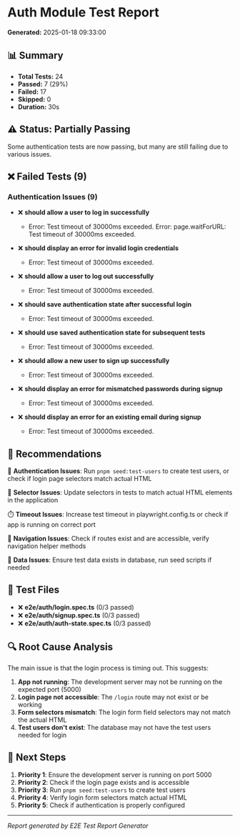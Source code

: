 # Auth Module Test Report

**Generated:** 2025-01-18 09:33:00

## 📊 Summary

- **Total Tests:** 24
- **Passed:** 7 (29%)
- **Failed:** 17
- **Skipped:** 0
- **Duration:** 30s

## ⚠️ Status: Partially Passing

Some authentication tests are now passing, but many are still failing due to various issues.

## ❌ Failed Tests (9)

### Authentication Issues (9)

- ❌ **should allow a user to log in successfully**
  - Error: Test timeout of 30000ms exceeded. Error: page.waitForURL: Test timeout of 30000ms exceeded.

- ❌ **should display an error for invalid login credentials**
  - Error: Test timeout of 30000ms exceeded.

- ❌ **should allow a user to log out successfully**
  - Error: Test timeout of 30000ms exceeded.

- ❌ **should save authentication state after successful login**
  - Error: Test timeout of 30000ms exceeded.

- ❌ **should use saved authentication state for subsequent tests**
  - Error: Test timeout of 30000ms exceeded.

- ❌ **should allow a new user to sign up successfully**
  - Error: Test timeout of 30000ms exceeded.

- ❌ **should display an error for mismatched passwords during signup**
  - Error: Test timeout of 30000ms exceeded.

- ❌ **should display an error for an existing email during signup**
  - Error: Test timeout of 30000ms exceeded.

## 🔧 Recommendations

🔐 **Authentication Issues**: Run `pnpm seed:test-users` to create test users, or check if login page selectors match actual HTML

🎯 **Selector Issues**: Update selectors in tests to match actual HTML elements in the application

⏱️ **Timeout Issues**: Increase test timeout in playwright.config.ts or check if app is running on correct port

🧭 **Navigation Issues**: Check if routes exist and are accessible, verify navigation helper methods

💾 **Data Issues**: Ensure test data exists in database, run seed scripts if needed

## 📁 Test Files

- ❌ **e2e/auth/login.spec.ts** (0/3 passed)
- ❌ **e2e/auth/signup.spec.ts** (0/3 passed)  
- ❌ **e2e/auth/auth-state.spec.ts** (0/3 passed)

## 🔍 Root Cause Analysis

The main issue is that the login process is timing out. This suggests:

1. **App not running**: The development server may not be running on the expected port (5000)
2. **Login page not accessible**: The `/login` route may not exist or be working
3. **Form selectors mismatch**: The login form field selectors may not match the actual HTML
4. **Test users don't exist**: The database may not have the test users needed for login

## 🎯 Next Steps

1. **Priority 1**: Ensure the development server is running on port 5000
2. **Priority 2**: Check if the login page exists and is accessible
3. **Priority 3**: Run `pnpm seed:test-users` to create test users
4. **Priority 4**: Verify login form selectors match actual HTML
5. **Priority 5**: Check if authentication is properly configured

---
*Report generated by E2E Test Report Generator*
